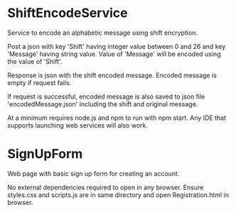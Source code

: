 # ShiftEncodeService

Service to encode an alphabetic message using shift encryption.

Post a json with key 'Shift' having integer value between 0 and 26 and key 'Message' having string value. Value of 'Message' will be encoded using the value of 'Shift'.

Response is json with the shift encoded message. Encoded message is empty if request fails.

If request is successful, encoded message is also saved to json file 'encodedMessage.json' including the shift and original message.

At a minimum requires node.js and npm to run with npm start. Any IDE that supports launching web services will also work.

# SignUpForm

Web page with basic sign up form for creating an account.

No external dependencies required to open in any browser. Ensure styles.css and scripts.js are in same directory and open Registration.html in browser. 

